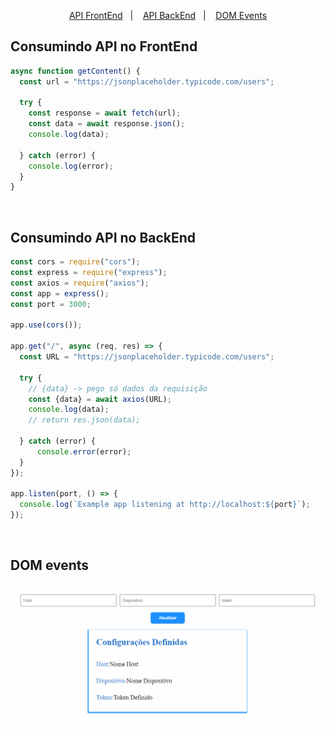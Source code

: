 
<p align="center">
  <a href="#Consumindo API no FrontEnd">API FrontEnd</a>&nbsp;&nbsp;&nbsp;|&nbsp;&nbsp;&nbsp;
  <a href="#Consumindo API no BackEnd">API BackEnd</a>&nbsp;&nbsp;&nbsp;|&nbsp;&nbsp;&nbsp;
  <a href="#DOM Events">DOM Events</a>
</p>

## Consumindo API no FrontEnd

```javascript
async function getContent() {
  const url = "https://jsonplaceholder.typicode.com/users";

  try {
    const response = await fetch(url);
    const data = await response.json();
    console.log(data);

  } catch (error) {
    console.log(error);
  }
}
```
<br>

## Consumindo API no BackEnd

```javascript
const cors = require("cors");
const express = require("express");
const axios = require("axios");
const app = express();
const port = 3000;

app.use(cors());

app.get("/", async (req, res) => {
  const URL = "https://jsonplaceholder.typicode.com/users";

  try {
    // {data} -> pego só dados da requisição
    const {data} = await axios(URL); 
    console.log(data);
    // return res.json(data);
  
  } catch (error) {
      console.error(error);
  }
});

app.listen(port, () => {
  console.log(`Example app listening at http://localhost:${port}`);
});

```
<br>

## DOM events

<div align=center>
    <img src="event.gif" alt="resultado do projeto">
</div>

